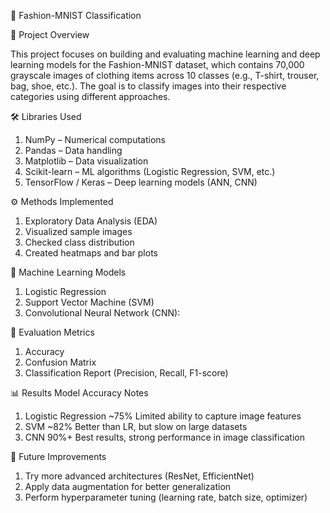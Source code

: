 👗 Fashion-MNIST Classification

📌 Project Overview

This project focuses on building and evaluating machine learning and deep learning models for the Fashion-MNIST dataset, which contains 70,000 grayscale images of clothing items across 10 classes (e.g., T-shirt, trouser, bag, shoe, etc.).
The goal is to classify images into their respective categories using different approaches.

🛠️ Libraries Used

1.  NumPy – Numerical computations
2.  Pandas – Data handling
3.  Matplotlib – Data visualization
4.  Scikit-learn – ML algorithms (Logistic Regression, SVM, etc.)
5.  TensorFlow / Keras – Deep learning models (ANN, CNN)

⚙️ Methods Implemented

1. Exploratory Data Analysis (EDA)
2. Visualized sample images
3. Checked class distribution
4. Created heatmaps and bar plots

🤖 Machine Learning Models

1. Logistic Regression
2. Support Vector Machine (SVM)
3.  Convolutional Neural Network (CNN):

📏 Evaluation Metrics

1. Accuracy
2. Confusion Matrix
3. Classification Report (Precision, Recall, F1-score)

📊 Results
Model	Accuracy	Notes
1. Logistic Regression	~75%	Limited ability to capture image features
2. SVM	~82%	Better than LR, but slow on large datasets
3. CNN	90%+	Best results, strong performance in image classification


📌 Future Improvements

1. Try more advanced architectures (ResNet, EfficientNet)
2. Apply data augmentation for better generalization
3. Perform hyperparameter tuning (learning rate, batch size, optimizer)
